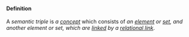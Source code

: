 #### Definition

A *semantic triple* is *a [concept](https://github.com/gcassel/Modular-Organization-Terminology/blob/master/terms/concept.md)* which consists of *an [element](https://github.com/gcassel/Modular-Organization-Terminology/blob/master/terms/element.md) or [set](https://github.com/gcassel/Modular-Organization-Terminology/blob/master/terms/set.md), and another element or set, which are [linked](https://github.com/gcassel/Modular-Organization-Terminology/blob/master/terms/link.md) by a [relational link](https://github.com/gcassel/Modular-Organization-Terminology/blob/master/terms/relational-trait.md)*.
